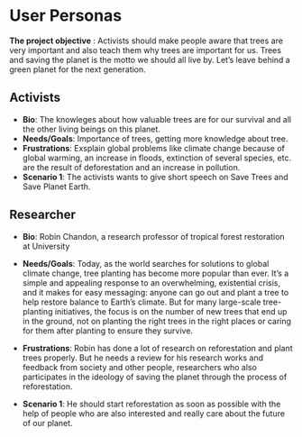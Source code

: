 # User Personas

**The project objective** : Activists should make people aware that trees are
very important and also teach them why trees are important for us. Trees and
saving the planet is the motto we should all live by. Let’s leave behind a green
planet for the next generation.

## Activists

- **Bio**: The knowleges about how valuable trees are for our survival and all
  the other living beings on this planet.
- **Needs/Goals**: Importance of trees, getting more knowledge about tree.
- **Frustrations**: Exsplain global problems like climate change because of
  global warming, an increase in floods, extinction of several species, etc. are
  the result of deforestation and an increase in pollution.
- **Scenario 1**: The activists wants to give short speech on Save Trees and
  Save Planet Earth.

## Researcher

- **Bio**: Robin Chandon, a research professor of tropical forest restoration at
  University

- **Needs/Goals**: Today, as the world searches for solutions to global climate
  change, tree planting has become more popular than ever. It’s a simple and
  appealing response to an overwhelming, existential crisis, and it makes for
  easy messaging: anyone can go out and plant a tree to help restore balance to
  Earth’s climate. But for many large-scale tree-planting initiatives, the focus
  is on the number of new trees that end up in the ground, not on planting the
  right trees in the right places or caring for them after planting to ensure
  they survive.

- **Frustrations**: Robin has done a lot of research on reforestation and plant
  trees properly. But he needs a review for his research works and feedback from
  society and other people, researchers who also participates in the ideology of
  saving the planet through the process of reforestation.

- **Scenario 1**: He should start reforestation as soon as possible with the
  help of people who are also interested and really care about the future of our
  planet.
